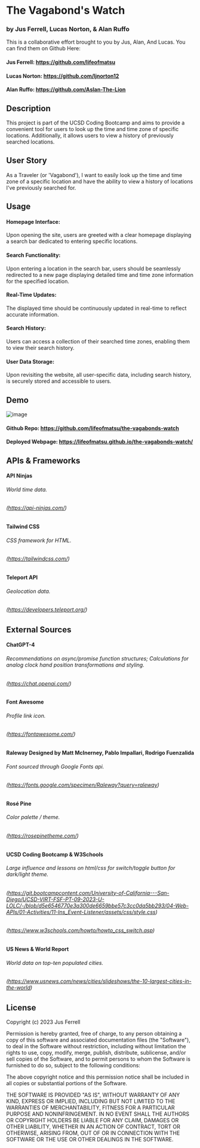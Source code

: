 # The Vagabond's Watch
### by Jus Ferrell, Lucas Norton, & Alan Ruffo
This is a collaborative effort brought to you by Jus, Alan, And Lucas. You can find them on Github Here:

#### Jus Ferrell: https://github.com/lifeofmatsu
#### Lucas Norton: https://github.com/ljnorton12
#### Alan Ruffo: https://github.com/Aslan-The-Lion


## Description
This project is part of the UCSD Coding Bootcamp and aims to provide a convenient tool for users to look up the time and time zone of specific locations. Additionally, it allows users to view a history of previously searched locations.


## User Story 
As a Traveler (or 'Vagabond'), I want to easily look up the time and time zone of a specific location and have the ability to view a history of locations I've previously searched for.


## Usage
#### Homepage Interface: 
Upon opening the site, users are greeted with a clear homepage displaying a search bar dedicated to entering specific locations.

#### Search Functionality:
Upon entering a location in the search bar, users should be seamlessly redirected to a new page displaying detailed time and time zone information for the specified location.

#### Real-Time Updates: 
The displayed time should be continuously updated in real-time to reflect accurate information.

#### Search History: 
Users can access a collection of their searched time zones, enabling them to view their search history.

#### User Data Storage: 
Upon revisiting the website, all user-specific data, including search history, is securely stored and accessible to users.


## Demo
 ![image](https://github.com/lifeofmatsu/the-vagabonds-watch/assets/122134252/18df85e3-579f-4b93-bf08-363ce1e0b260)

#### Github Repo: https://github.com/lifeofmatsu/the-vagabonds-watch

#### Deployed Webpage: https://lifeofmatsu.github.io/the-vagabonds-watch/


## APIs & Frameworks
#### API Ninjas 
###### World time data.
###### (https://api-ninjas.com/)

#### Tailwind CSS
###### CSS framework for HTML.
###### (https://tailwindcss.com/)

#### Teleport API 
###### Geolocation data.
###### (https://developers.teleport.org/)


## External Sources
#### ChatGPT-4
###### Recommendations on async/promise function structures; Calculations for analog clock hand position transformations and styling.
###### (https://chat.openai.com/)

#### Font Awesome
###### Profile link icon.
###### (https://fontawesome.com/)

#### Raleway Designed by Matt McInerney, Pablo Impallari, Rodrigo Fuenzalida
###### Font sourced through Google Fonts api.
###### (https://fonts.google.com/specimen/Raleway?query=raleway)

#### Rosé Pine 
###### Color palette / theme.
###### (https://rosepinetheme.com/)

#### UCSD Coding Bootcamp & W3Schools 
###### Large influence and lessons on html/css for switch/toggle button for dark/light theme.
###### (https://git.bootcampcontent.com/University-of-California---San-Diego/UCSD-VIRT-FSF-PT-09-2023-U-LOLC/-/blob/d5e6546770e3a300de6659bbe57c3cc0da5bb293/04-Web-APIs/01-Activities/11-Ins_Event-Listener/assets/css/style.css)
###### (https://www.w3schools.com/howto/howto_css_switch.asp)

#### US News & World Report 
###### World data on top-ten populated cities.
###### (https://www.usnews.com/news/cities/slideshows/the-10-largest-cities-in-the-world)


## License
Copyright (c) 2023 Jus Ferrell

Permission is hereby granted, free of charge, to any person obtaining a copy
of this software and associated documentation files (the "Software"), to deal
in the Software without restriction, including without limitation the rights
to use, copy, modify, merge, publish, distribute, sublicense, and/or sell
copies of the Software, and to permit persons to whom the Software is
furnished to do so, subject to the following conditions:

The above copyright notice and this permission notice shall be included in all
copies or substantial portions of the Software.

THE SOFTWARE IS PROVIDED "AS IS", WITHOUT WARRANTY OF ANY KIND, EXPRESS OR
IMPLIED, INCLUDING BUT NOT LIMITED TO THE WARRANTIES OF MERCHANTABILITY,
FITNESS FOR A PARTICULAR PURPOSE AND NONINFRINGEMENT. IN NO EVENT SHALL THE
AUTHORS OR COPYRIGHT HOLDERS BE LIABLE FOR ANY CLAIM, DAMAGES OR OTHER
LIABILITY, WHETHER IN AN ACTION OF CONTRACT, TORT OR OTHERWISE, ARISING FROM,
OUT OF OR IN CONNECTION WITH THE SOFTWARE OR THE USE OR OTHER DEALINGS IN THE
SOFTWARE.




